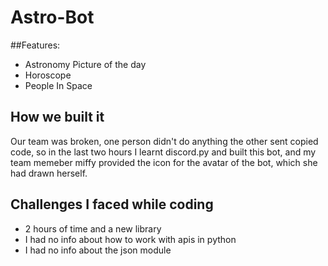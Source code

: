 # Astro-Bot

##Features:
- Astronomy Picture of the day
- Horoscope
- People In Space

## How we built it

Our team was broken, one person didn't do anything the other sent copied code, so in the last two hours I learnt discord.py and built this bot, and my team memeber miffy provided the icon for the avatar of the bot, which she had drawn herself. 

## Challenges I faced while coding
- 2 hours of time and a new library
- I had no info about how to work with apis in python
- I had no info about the json module
